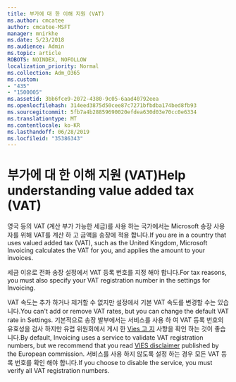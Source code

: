 ```yaml
---
title: 부가에 대 한 이해 지원 (VAT)
ms.author: cmcatee
author: cmcatee-MSFT
manager: mnirkhe
ms.date: 5/23/2018
ms.audience: Admin
ms.topic: article
ROBOTS: NOINDEX, NOFOLLOW
localization_priority: Normal
ms.collection: Adm_O365
ms.custom:
- "435"
- "1500005"
ms.assetid: 3bb6fce9-2072-4380-9c05-6aad40792eea
ms.openlocfilehash: 314eed3875d50cee87c7271bfbdba174bed8fb93
ms.sourcegitcommit: 5fb7a4b28859690020efdea630d03e70cc0e6334
ms.translationtype: MT
ms.contentlocale: ko-KR
ms.lasthandoff: 06/28/2019
ms.locfileid: "35386343"
---
```

# <a name="help-understanding-value-added-tax-vat"></a><span data-ttu-id="f7b16-102">부가에 대 한 이해 지원 (VAT)</span><span class="sxs-lookup"><span data-stu-id="f7b16-102">Help understanding value added tax (VAT)</span></span>

<span data-ttu-id="f7b16-103">영국 등의 VAT (계산 부가 가능한 세금)를 사용 하는 국가에서는 Microsoft 송장 사용자를 위해 VAT를 계산 하 고 금액을 송장에 적용 합니다.</span><span class="sxs-lookup"><span data-stu-id="f7b16-103">If you are in a country that uses valued added tax (VAT), such as the United Kingdom, Microsoft Invoicing calculates the VAT for you, and applies the amount to your invoices.</span></span>
  
<span data-ttu-id="f7b16-104">세금 이유로 전화 송장 설정에서 VAT 등록 번호를 지정 해야 합니다.</span><span class="sxs-lookup"><span data-stu-id="f7b16-104">For tax reasons, you must also specify your VAT registration number in the settings for Invoicing.</span></span>
  
<span data-ttu-id="f7b16-105">VAT 속도는 추가 하거나 제거할 수 없지만 설정에서 기본 VAT 속도를 변경할 수는 있습니다.</span><span class="sxs-lookup"><span data-stu-id="f7b16-105">You can't add or remove VAT rates, but you can change the default VAT rate in Settings.</span></span> <span data-ttu-id="f7b16-106">기본적으로 송장 발부에서는 서비스를 사용 하 여 VAT 등록 번호의 유효성을 검사 하지만 유럽 위원회에서 게시 한 [Vies 고 지](https://go.microsoft.com/fwlink/?LinkID=841741) 사항을 확인 하는 것이 좋습니다.</span><span class="sxs-lookup"><span data-stu-id="f7b16-106">By default, Invoicing uses a service to validate VAT registration numbers, but we recommend that you read [VIES disclaimer](https://go.microsoft.com/fwlink/?LinkID=841741) published by the European commission.</span></span> <span data-ttu-id="f7b16-107">서비스를 사용 하지 않도록 설정 하는 경우 모든 VAT 등록 번호를 확인 해야 합니다.</span><span class="sxs-lookup"><span data-stu-id="f7b16-107">If you choose to disable the service, you must verify all VAT registration numbers.</span></span>
  